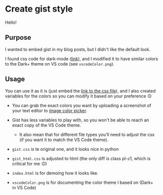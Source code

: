 # Create gist style

Hello!

## Purpose
I wanted to embed gist in my blog posts, but I didn't like the default look.

I found css code for dark-mode ([link](https://gist.github.com/Killercodes/281792c423a4fe5544d9a8d36a4430f2)), and I modified it to have similar colors to the Dark+ theme on VS code (see `vscodeColor.png`).

## Usage
You can use it as it is (just embed the [link to the css file](https://raw.githubusercontent.com/IfatNeumann/CreateGistStyle/main/gist.css)), and I also created variables for the colors so you can modify it based on your preference :D
  * You can grab the exact colors you want by uploading a screenshot of your text editor to [image color picker](https://imagecolorpicker.com/).

* Gist has less variables to play with, so you won't be able to reach an exact copy of the VS Code theme.
  * It also mean that for different file types you'll need to adjust the css (if you want it to match the VS Code theme).

* `gist.css` is te original one, and it looks nice in python
* `gist_html.css` is adjusted to html (the only diff is class pl-c1, which is critical for me :D)
* `index.html` is for demoing how it looks like.
* `vscodeColor.png` is for documenting the color theme I based on (Dark+ in VS Code)